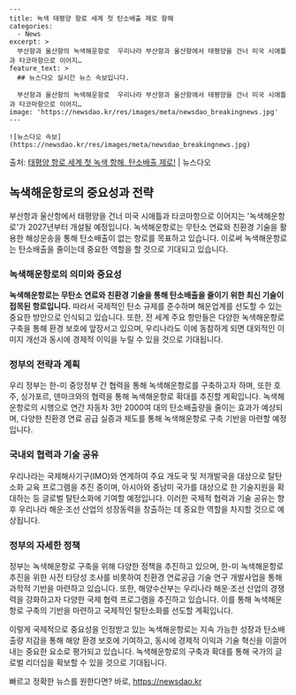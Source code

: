     ---
    title: 녹색 태평양 항로 세계 첫 탄소배출 제로 항해
    categories:
      - News
    excerpt: >
      부산항과 울산항의 녹색해운항로  우리나라 부산항과 울산항에서 태평양을 건너 미국 시애틀과 타코마항으로 이어지…
    feature_text: >
      ## 뉴스다오 실시간 뉴스 속보입니다.
    
      부산항과 울산항의 녹색해운항로  우리나라 부산항과 울산항에서 태평양을 건너 미국 시애틀과 타코마항으로 이어지…
    image: 'https://newsdao.kr/res/images/meta/newsdao_breakingnews.jpg'
    ---
    
    ![뉴스다오 속보](https://newsdao.kr/res/images/meta/newsdao_breakingnews.jpg)

<p>출처: <a href="https://newsdao.kr/4553" rel="dofollow">태평양 항로 세계 첫 녹색 항해, 탄소배출 제로!</a> | 뉴스다오</p>

<h2 data-ke-size="size26">녹색해운항로의 중요성과 전략</h2>
<p data-ke-size="size16">부산항과 울산항에서 태평양을 건너 미국 시애틀과 타코마항으로 이어지는 '녹색해운항로'가 2027년부터 개설될 예정입니다. 녹색해운항로는 무탄소 연료와 친환경 기술을 활용한 해상운송을 통해 탄소배출이 없는 항로를 목표하고 있습니다. 이로써 녹색해운항로는 탄소배출을 줄이는데 중요한 역할을 할 것으로 기대되고 있습니다.</p>

<h3 data-ke-size="size24">녹색해운항로의 의미와 중요성</h3>
<p data-ke-size="size16"><b>녹색해운항로는 무탄소 연료와 친환경 기술을 통해 탄소배출을 줄이기 위한 최신 기술이 접목된 항로입니다.</b> 따라서 국제적인 탄소 규제를 준수하며 해운업계를 선도할 수 있는 중요한 방안으로 인식되고 있습니다. 또한, 전 세계 주요 항만들은 다양한 녹색해운항로 구축을 통해 환경 보호에 앞장서고 있으며, 우리나라도 이에 동참하게 되면 대외적인 이미지 개선과 동시에 경제적 이익을 누릴 수 있을 것으로 기대됩니다.</p>

<h3 data-ke-size="size24">정부의 전략과 계획</h3>
<p data-ke-size="size16">우리 정부는 한-미 중앙정부 간 협력을 통해 녹색해운항로를 구축하고자 하며, 또한 호주, 싱가포르, 덴마크와의 협력을 통해 녹색해운항로 확대를 추진할 계획입니다. 녹색해운항로의 시행으로 연간 자동차 3만 2000여 대의 탄소배출량을 줄이는 효과가 예상되며, 다양한 친환경 연료 공급 실증과 제도를 통해 녹색해운항로 구축 기반을 마련할 예정입니다.</p>

<h3 data-ke-size="size24">국내외 협력과 기술 공유</h3>
<p data-ke-size="size16">우리나라는 국제해사기구(IMO)와 연계하여 주요 개도국 및 저개발국을 대상으로 탈탄소화 교육 프로그램을 추진 중이며, 아시아와 중남미 국가를 대상으로 한 기술지원을 확대하는 등 글로벌 탈탄소화에 기여할 예정입니다. 이러한 국제적 협력과 기술 공유는 향후 우리나라 해운·조선 산업의 성장동력을 창출하는 데 중요한 역할을 차지할 것으로 예상됩니다.</p>

<h3 data-ke-size="size24">정부의 자세한 정책</h3>
<p data-ke-size="size16">정부는 녹색해운항로 구축을 위해 다양한 정책을 추진하고 있으며, 한-미 녹색해운항로 추진을 위한 사전 타당성 조사를 비롯하여 친환경 연료공급 기술 연구 개발사업을 통해 과학적 기반을 마련하고 있습니다. 또한, 해양수산부는 우리나라 해운·조선 산업의 경쟁력을 강화하고자 다양한 국제 협력 프로그램을 추진하고 있습니다. 이를 통해 녹색해운항로 구축의 기반을 마련하고 국제적인 탈탄소화를 선도할 계획입니다.</p>

이렇게 국제적으로 중요성을 인정받고 있는 녹색해운항로는 지속 가능한 성장과 탄소배출량 저감을 통해 해양 환경 보호에 기여하고, 동시에 경제적 이익과 기술 혁신을 이끌어내는 중요한 요소로 평가되고 있습니다. 녹색해운항로의 구축과 확대를 통해 국가의 글로벌 리더십을 확보할 수 있을 것으로 기대됩니다.</p>
 

빠르고 정확한 뉴스를 원한다면? 바로, <a href="https://newsdao.kr" rel="dofollow">https://newsdao.kr</a>


    

